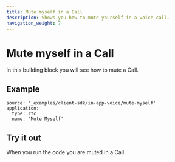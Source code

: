 ```yaml
---
title: Mute myself in a Call
description: Shows you how to mute yourself in a voice call.
navigation_weight: 7
---
```


# Mute myself in a Call

In this building block you will see how to mute a Call.

## Example

```building_blocks
source: '_examples/client-sdk/in-app-voice/mute-myself'
application:
  type: rtc
  name: 'Mute Myself'
```

## Try it out

When you run the code you are muted in a Call.